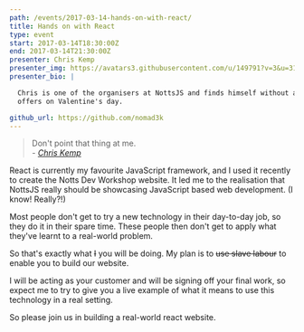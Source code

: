 ```yaml
---
path: /events/2017-03-14-hands-on-with-react/
title: Hands on with React
type: event
start: 2017-03-14T18:30:00Z
end: 2017-03-14T21:30:00Z
presenter: Chris Kemp
presenter_img: https://avatars3.githubusercontent.com/u/149791?v=3&u=31f0d9e778f98852a3d3d6407c753d029235a640&s=400
presenter_bio: |

  Chris is one of the organisers at NottsJS and finds himself without any better
  offers on Valentine's day.

github_url: https://github.com/nomad3k
---
```


> Don't point that thing at me.<br />- _[Chris
> Kemp](https://twitter.com/nomad3k/)_

React is currently my favourite JavaScript framework, and I used
it recently to create the Notts Dev Workshop website.  It led me
to the realisation that NottsJS really should be showcasing
JavaScript based web development.  (I know! Really?!)

Most people don't get to try a new technology in their day-to-day
job, so they do it in their spare time.  These people then don't
get to apply what they've learnt to a real-world problem.

So that's exactly what <strike>I</strike> you will be doing.  My
plan is to <strike>use slave labour</strike> to enable you to
build our website.

I will be acting as your customer and will be signing off your
final work, so expect me to try to give you a live example of
what it means to use this technology in a real setting.

So please join us in building a real-world react website.
